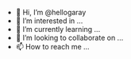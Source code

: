 - 👋 Hi, I’m @hellogaray
- 👀 I’m interested in ...
- 🌱 I’m currently learning ...
- 💞️ I’m looking to collaborate on ...
- 📫 How to reach me ...

<!---
hellogaray/hellogaray is a ✨ special ✨ repository because its `README.md` (this file) appears on your GitHub profile.
You can click the Preview link to take a look at your changes.
--->
